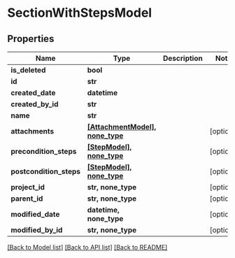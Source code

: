 # SectionWithStepsModel


## Properties
Name | Type | Description | Notes
------------ | ------------- | ------------- | -------------
**is_deleted** | **bool** |  | 
**id** | **str** |  | 
**created_date** | **datetime** |  | 
**created_by_id** | **str** |  | 
**name** | **str** |  | 
**attachments** | [**[AttachmentModel], none_type**](AttachmentModel.md) |  | [optional] 
**precondition_steps** | [**[StepModel], none_type**](StepModel.md) |  | [optional] 
**postcondition_steps** | [**[StepModel], none_type**](StepModel.md) |  | [optional] 
**project_id** | **str, none_type** |  | [optional] 
**parent_id** | **str, none_type** |  | [optional] 
**modified_date** | **datetime, none_type** |  | [optional] 
**modified_by_id** | **str, none_type** |  | [optional] 

[[Back to Model list]](../README.md#documentation-for-models) [[Back to API list]](../README.md#documentation-for-api-endpoints) [[Back to README]](../README.md)


